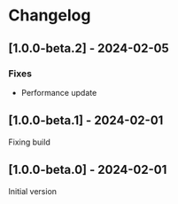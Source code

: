 # Changelog

## [1.0.0-beta.2] - 2024-02-05

### Fixes

* Performance update

## [1.0.0-beta.1] - 2024-02-01

Fixing build

## [1.0.0-beta.0] - 2024-02-01

Initial version